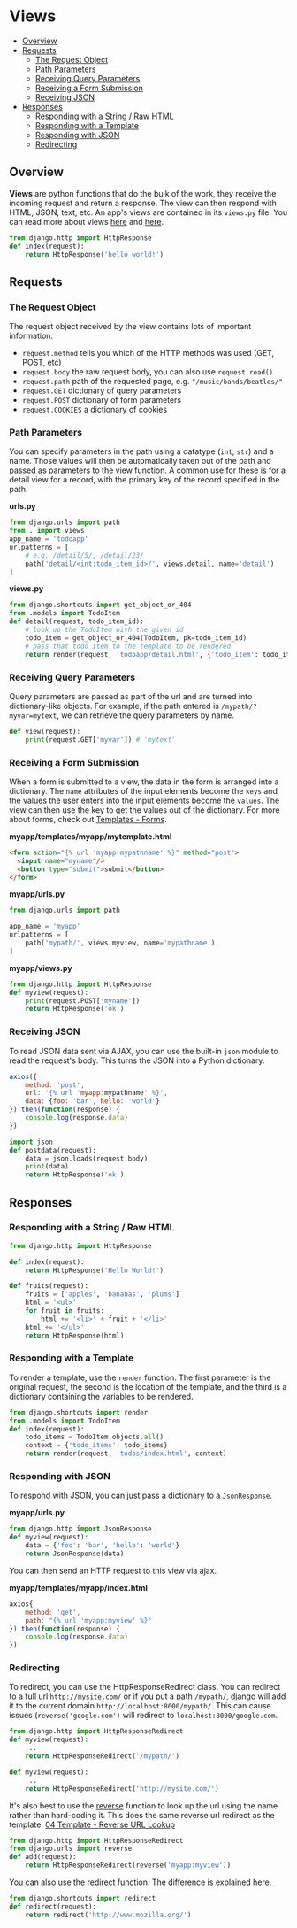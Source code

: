 
# Views



- [Overview](#overview)
- [Requests](#requests)
  - [The Request Object](#the-request-object)
  - [Path Parameters](#path-parameters)
  - [Receiving Query Parameters](#receiving-query-parameters)
  - [Receiving a Form Submission](#receiving-a-form-submission)
  - [Receiving JSON](#receiving-json)
- [Responses](#responses)
  - [Responding with a String / Raw HTML](#responding-with-a-string--raw-html)
  - [Responding with a Template](#responding-with-a-template)
  - [Responding with JSON](#responding-with-json)
  - [Redirecting](#redirecting)


## Overview

**Views** are python functions that do the bulk of the work, they receive the incoming request and return a response. The view can then respond with HTML, JSON, text, etc. An app's views are contained in its `views.py` file. You can read more about views [here](https://docs.djangoproject.com/en/3.2/topics/http/views/) and [here](https://docs.djangoproject.com/en/3.2/ref/request-response/).

```python
from django.http import HttpResponse
def index(request):
    return HttpResponse('hello world!')
```

## Requests

### The Request Object

The request object received by the view contains lots of important information.

- `request.method` tells you which of the HTTP methods was used (GET, POST, etc)
- `request.body` the raw request body, you can also use `request.read()`
- `request.path` path of the requested page, e.g. `"/music/bands/beatles/"`
- `request.GET` dictionary of query parameters
- `request.POST` dictionary of form parameters
- `request.COOKIES` a dictionary of cookies


### Path Parameters

You can specify parameters in the path using a datatype (`int`, `str`) and a name. Those values will then be automatically taken out of the path and passed as parameters to the view function. A common use for these is for a detail view for a record, with the primary key of the record specified in the path.

**urls.py**
```python
from django.urls import path
from . import views
app_name = 'todoapp'
urlpatterns = [
    # e.g. /detail/5/, /detail/23/
    path('detail/<int:todo_item_id>/', views.detail, name='detail')
]
```

**views.py**
```python
from django.shortcuts import get_object_or_404
from .models import TodoItem
def detail(request, todo_item_id):
    # look up the TodoItem with the given id
    todo_item = get_object_or_404(TodoItem, pk=todo_item_id)
    # pass that todo item to the template to be rendered
    return render(request, 'todoapp/detail.html', {'todo_item': todo_item})
```


### Receiving Query Parameters

Query parameters are passed as part of the url and are turned into dictionary-like objects. For example, if the path entered is `/mypath/?myvar=mytext`, we can retrieve the query parameters by name.

```python
def view(request):
    print(request.GET['myvar']) # 'mytext'
```

### Receiving a Form Submission

When a form is submitted to a view, the data in the form is arranged into a dictionary. The `name` attributes of the input elements become the `keys` and the values the user enters into the input elements become the `values`. The view can then use the key to get the values out of the dictionary. For more about forms, check out [Templates - Forms](04%20-%20Templates.md#forms).


**myapp/templates/myapp/mytemplate.html**
```html
<form action="{% url 'myapp:mypathname' %}" method="post">
  <input name="myname"/>
  <button type="submit">submit</button>
</form>
```

**myapp/urls.py**
```python
from django.urls import path

app_name = 'myapp'
urlpatterns = [
    path('mypath/', views.myview, name='mypathname')
]
```

**myapp/views.py**
```python
from django.http import HttpResponse
def myview(request):
    print(request.POST['myname'])
    return HttpResponse('ok')
```


### Receiving JSON

To read JSON data sent via AJAX, you can use the built-in `json` module to read the request's body. This turns the JSON into a Python dictionary.


```javascript
axios({
    method: 'post',
    url: '{% url 'myapp:mypathname' %}',
    data: {foo: 'bar', hello: 'world'}
}).then(function(response) {
    console.log(response.data)
})
```

```python
import json
def postdata(request):
    data = json.loads(request.body)
    print(data)
    return HttpResponse('ok')
```


## Responses

### Responding with a String / Raw HTML

```python
from django.http import HttpResponse

def index(request):
    return HttpResponse('Hello World!')

def fruits(request):
    fruits = ['apples', 'bananas', 'plums']
    html = '<ul>'
    for fruit in fruits:
        html += '<li>' + fruit + '</li>'
    html += '</ul>'
    return HttpResponse(html)
```

### Responding with a Template

To render a template, use the `render` function. The first parameter is the original request, the second is the location of the template, and the third is a dictionary containing the variables to be rendered.

```python
from django.shortcuts import render
from .models import TodoItem
def index(request):
    todo_items = TodoItem.objects.all()
    context = {'todo_items': todo_items}
    return render(request, 'todos/index.html', context)
```

### Responding with JSON

To respond with JSON, you can just pass a dictionary to a `JsonResponse`.

**myapp/urls.py**
```python
from django.http import JsonResponse
def myview(request):
    data = {'foo': 'bar', 'hello': 'world'}
    return JsonResponse(data)
```

You can then send an HTTP request to this view via ajax.

**myapp/templates/myapp/index.html**
```javascript
axios{
    method: 'get',
    path: "{% url 'myapp:myview' %}"
}).then(function(response) {
    console.log(response.data)
})
```


### Redirecting

To redirect, you can use the HttpResponseRedirect class. You can redirect to a full url `http://mysite.com/` or if you put a path `/mypath/`, django will add it to the current domain `http://localhost:8000/mypath/`. This can cause issues (`reverse('google.com')` will redirect to `localhost:8000/google.com`.

```python
from django.http import HttpResponseRedirect
def myview(request):
    ...
    return HttpResponseRedirect('/mypath/')
```
```python
def myview(request):
    ...
    return HttpResponseRedirect('http://mysite.com/')
```

It's also best to use the [reverse](https://docs.djangoproject.com/en/3.2/ref/urlresolvers/#reverse) function to look up the url using the name rather than hard-coding it. This does the same reverse url redirect as the template: [04 Template - Reverse URL Lookup](04%20-%20Templates.md#reverse-url-lookup)

```python
from django.http import HttpResponseRedirect
from django.urls import reverse
def add(request):
    return HttpResponseRedirect(reverse('myapp:myview'))
```

You can also use the [redirect](https://docs.djangoproject.com/en/3.2/topics/http/shortcuts/#redirect) function. The difference is explained [here](https://stackoverflow.com/questions/13304149/what-the-difference-between-using-django-redirect-and-httpresponseredirect).

```python
from django.shortcuts import redirect
def redirect(request):
    return redirect('http://www.mozilla.org/')
```
